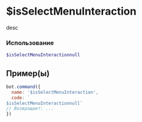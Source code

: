 # $isSelectMenuInteraction
desc
### Использование
```php
$isSelectMenuInteractionnull
```

## Пример(ы)

```javascript
bot.command({
  name: '$isSelectMenuInteraction',
  code: `
$isSelectMenuInteractionnull`
// Возвращает: ...
})
```